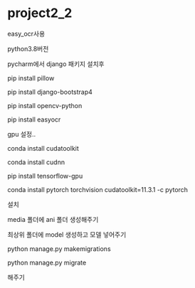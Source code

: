 # project2_2
easy_ocr사용

python3.8버전

pycharm에서 django 패키지 설치후

pip install pillow

pip install django-bootstrap4

pip install opencv-python

pip install easyocr

gpu 설정..

conda install cudatoolkit

conda install cudnn

pip install tensorflow-gpu

conda install pytorch torchvision cudatoolkit=11.3.1 -c pytorch

설치

media 폴더에 ani 폴더 생성해주기

최상위 폴더에 model 생성하고  모델 넣어주기

python manage.py makemigrations

python manage.py migrate

해주기